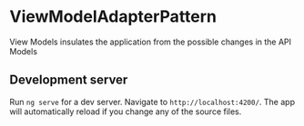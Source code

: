 # ViewModelAdapterPattern

View Models insulates the application from the possible changes in the API Models

## Development server

Run `ng serve` for a dev server. Navigate to `http://localhost:4200/`. The app will automatically reload if you change any of the source files.

